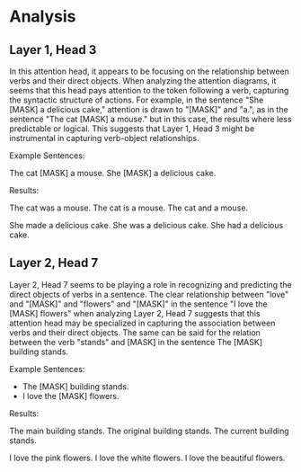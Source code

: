 # Analysis

## Layer 1, Head 3

In this attention head, it appears to be focusing on the relationship between verbs and their direct objects. When analyzing the attention diagrams, it seems that this head pays attention to the token following a verb, capturing the syntactic structure of actions. For example, in the sentence "She [MASK] a delicious cake," attention is drawn to "[MASK]" and "a.", as in the sentence "The cat [MASK] a mouse." but in this case, the results where less predictable or logical. This suggests that Layer 1, Head 3 might be instrumental in capturing verb-object relationships.

Example Sentences:

The cat [MASK] a mouse.
She [MASK] a delicious cake.

Results:

The cat was a mouse.
The cat is a mouse.
The cat and a mouse.

She made a delicious cake.
She was a delicious cake.
She had a delicious cake.

## Layer 2, Head 7

Layer 2, Head 7 seems to be playing a role in recognizing and predicting the direct objects of verbs in a sentence.
The clear relationship between "love" and "[MASK]" and "flowers" and "[MASK]" in the sentence "I love the [MASK] flowers" when analyzing Layer 2, Head 7 suggests that this attention head may be specialized in capturing the association between verbs and their direct objects. The same can be said for the relation between the verb "stands" and [MASK] in the sentence The [MASK] building stands.

Example Sentences:
- The [MASK] building stands.
- I love the [MASK] flowers.


Results:

The main building stands.
The original building stands.
The current building stands.

I love the pink flowers.
I love the white flowers.
I love the beautiful flowers.
